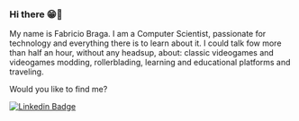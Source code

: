 ### Hi there 😁👋

My name is Fabricio Braga. I am a Computer Scientist, passionate for technology and everything there is to learn about it. I could talk fow more than half an hour, without any headsup, about: classic videogames and videogames modding, rollerblading, learning and educational platforms and traveling.   

Would you like to find me?

[![Linkedin Badge](https://img.shields.io/badge/-LinkedIn-blue?style=flat-square&logo=Linkedin&logoColor=white&link=https://www.linkedin.com/in/felipefialho)](https://www.linkedin.com/in/fabriciortbraga)


<!--
**bragafabricio/bragafabricio** is a ✨ _special_ ✨ repository because its `README.md` (this file) appears on your GitHub profile.

Here are some ideas to get you started:

- 🔭 I’m currently working on ...
- 🌱 I’m currently learning ...
- 👯 I’m looking to collaborate on ...
- 🤔 I’m looking for help with ...
- 💬 Ask me about ...
- 📫 How to reach me: ...
- 😄 Pronouns: ...
- ⚡ Fun fact: ...
-->

